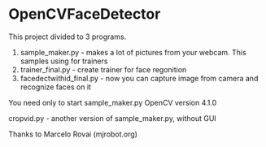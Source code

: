 # OpenCVFaceDetector
 This project divided to 3 programs.
 1. sample_maker.py - makes a lot of pictures from your webcam. This samples using for trainers
 2. trainer_final.py - create trainer for face regonition
 3. facedectwithid_final.py - now you can capture image from camera and recognize faces on it
 
 You need only to start sample_maker.py
 OpenCV version 4.1.0

 cropvid.py - another version of sample_maker.py, without GUI

Thanks to Marcelo Rovai (mjrobot.org)
